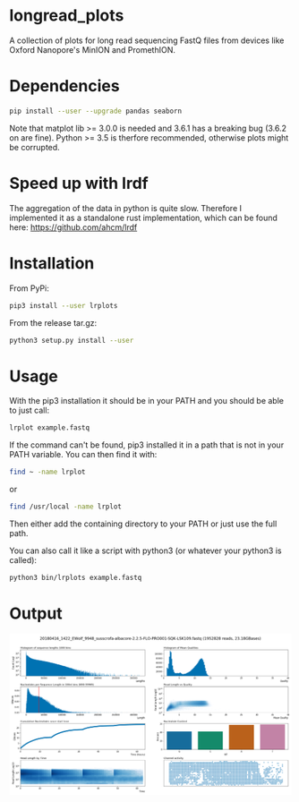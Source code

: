 # longread_plots
A collection of plots for long read sequencing FastQ files from devices like Oxford Nanopore's MinION and PromethION.
# Dependencies
```bash
pip install --user --upgrade pandas seaborn
```

Note that matplot lib >= 3.0.0 is needed and 3.6.1 has a breaking bug (3.6.2 on are fine).
Python >= 3.5 is therfore recommended, otherwise plots might be corrupted.

# Speed up with lrdf

The aggregation of the data in python is quite slow.
Therefore I implemented it as a standalone rust implementation,
which can be found here:
https://github.com/ahcm/lrdf

# Installation

From PyPi:
```bash
pip3 install --user lrplots
```

From the release tar.gz:
```bash
python3 setup.py install --user
```


# Usage
With the pip3 installation it should be in your PATH and you should be able to just call:
```bash
lrplot example.fastq
```

If the command can't be found, pip3 installed it in a path that is not in your PATH variable.
You can then find it with:
```bash
find ~ -name lrplot
```
or
```bash
find /usr/local -name lrplot
```
Then either add the containing directory to your PATH or just use the full path.

You can also call it like a script with python3 (or whatever your python3 is called):
```bash
python3 bin/lrplots example.fastq
```

# Output

<p align="center">
<a name="screenshot">
<img src="https://raw.githubusercontent.com/ahcm/longread_plots/master/doc/images/20180416_1422_EWolf_9948_susscrofa-albacore-2.2.5-FLO-PRO001-SQK-LSK109.fastq-lrplots.png" width="800px">
  </a>
</p>
